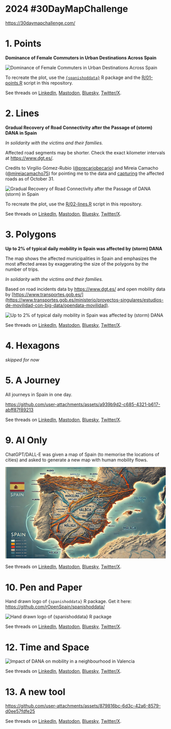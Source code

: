 

# 2024 \#30DayMapChallenge

<https://30daymapchallenge.com/>

# 1. Points

**Dominance of Female Commuters in Urban Destinations Across Spain**

![Dominance of Female Commuters in Urban Destinations Across
Spain](maps/01-points.svg)

To recreate the plot, use the
[`{spanishoddata}`](https://ropenspain.github.io/spanishoddata/) R
package and the [R/01-points.R](R/01-points.R) script in this
repository.

See threads on
[LinkedIn](https://www.linkedin.com/posts/egorkotov_30daymapchallenge-points-rstats-activity-7258040088348053504-gEX9),
[Mastodon](https://datasci.social/@EgorKotov/113406894220654694),
[Bluesky](https://bsky.app/profile/egorkotov.bsky.social/post/3l7tvg2nzlq2w),
[Twitter/X](https://x.com/EgorKotov/status/1852274386298167504).

# 2. Lines

**Gradual Recovery of Road Connectivity after the Passage of (storm)
DANA in Spain**

*In solidarity with the victims and their families.*

Affected road segments may be shorter. Check the exact kilometer
intervals at https://www.dgt.es/.

Credits to Virgilio Gómez-Rubio
([@precariobecario](https://x.com/precariobecario)) and Mireia Camacho
([@mireiacamacho75](https://x.com/mireiacamacho75)) for pointing me to
the data and
[capturing](https://github.com/DataMirai/ShinyCarreterasInundaciones/blob/main/carreteras_cortadas.csv)
the affected roads as of October 31.

![Gradual Recovery of Road Connectivity after the Passage of DANA
(storm) in Spain](maps/02-lines.png)

To recreate the plot, use the [R/02-lines.R](R/02-lines.R) script in
this repository.

See threads on
[LinkedIn](https://www.linkedin.com/posts/egorkotov_30daymapchallenge-lines-roads-activity-7258387373883801600-xX3d),
[Mastodon](https://datasci.social/@EgorKotov/113412609537680635),
[Bluesky](https://bsky.app/profile/egorkotov.bsky.social/post/3l7xdzgeher2d),
[Twitter/X](https://x.com/EgorKotov/status/1852639535668359633).

# 3. Polygons

**Up to 2% of typical daily mobility in Spain was affected by (storm)
DANA**

The map shows the affected municipalities in Spain and emphasizes the
most affected areas by exaggerating the size of the polygons by the
number of trips.

*In solidarity with the victims and their families.*

Based on road incidents data by <https://www.dgt.es/> and open mobility
data by
[https://www.transportes.gob.es/](https://www.transportes.gob.es/ministerio/proyectos-singulares/estudios-de-movilidad-con-big-data/opendata-movilidad).

![Up to 2% of typical daily mobility in Spain was affected by (storm)
DANA](maps/03-polygons.svg)

See threads on
[LinkedIn](https://www.linkedin.com/posts/egorkotov_30daymapchallenge-polygons-spain-activity-7258857807637004288-H9ww),
[Mastodon](https://datasci.social/@EgorKotov/113419659708438464),
[Bluesky](https://bsky.app/profile/egorkotov.bsky.social/post/3la2ie6nyoa2r),
[Twitter/X](https://x.com/EgorKotov/status/1853091018725302381).

# 4. Hexagons

*skipped for now*

# 5. A Journey

All journeys in Spain in one day.

https://github.com/user-attachments/assets/a939b9d2-c685-4321-b617-abff87f89213

See threads on
[LinkedIn](https://www.linkedin.com/posts/egorkotov_30daymapchallenge-journey-activity-7259507774324195328-Dnxx),
[Mastodon](https://datasci.social/@EgorKotov/113432261713732931),
[Bluesky](https://bsky.app/profile/egorkotov.bsky.social/post/3laa3h4fr5e2z),
[Twitter/X](https://x.com/EgorKotov/status/1853726331038540163).

# 9. AI Only

ChatGPT/DALL-E was given a map of Spain (to memorise the locations of
cities) and asked to generate a new map with human mobility flows.

![AI Only](maps/09-ai-only.jpg)

See threads on
[LinkedIn](https://www.linkedin.com/posts/egorkotov_30daymapchallenge-aiabronly-humanmobility-activity-7261050165346668545-1dZm),
[Mastodon](https://datasci.social/@EgorKotov/113453863690205418),
[Bluesky](https://bsky.app/profile/egorkotov.bsky.social/post/3lajocu6eu223),
[Twitter/X](https://x.com/EgorKotov/status/1855280788847181909).

# 10. Pen and Paper

Hand drawn logo of `{spanishoddata}` R package. Get it here:
https://github.com/rOpenSpain/spanishoddata/

![Hand drawn logo of `{spanishoddata}` R
package](maps/10-pen-and-paper.jpg)

See threads on
[LinkedIn](https://www.linkedin.com/posts/egorkotov_30daymapchallenge-penandpaper-rstats-activity-7261377898064883713-WOMS),
[Mastodon](https://datasci.social/@EgorKotov/113459011680094552),
[Bluesky](https://bsky.app/profile/egorkotov.bsky.social/post/3lalxovcaxk2i),
[Twitter/X](https://x.com/EgorKotov/status/1855611133941436661).

# 12. Time and Space

![Impact of DANA on mobility in a neighbourhood in
Valencia](maps/12-time-and-space.png)

See threads on
[LinkedIn](https://www.linkedin.com/posts/egorkotov_30daymapchallenge-timeandspace-dana-activity-7262140965237215233-gvf4),
[Mastodon](https://datasci.social/@EgorKotov/113470963311439758),
[Bluesky](https://bsky.app/profile/egorkotov.bsky.social/post/3larbjwx4h22g),
[Twitter/X](https://x.com/EgorKotov/status/1856377020919197754).

# 13. A new tool

https://github.com/user-attachments/assets/879816bc-6d3c-42a6-8579-d0ee57fdfe25

See threads on
[LinkedIn](https://www.linkedin.com/posts/egorkotov_30daymapchallenge-anewtool-rstats-activity-7262600544597299200-qoyS),
[Mastodon](https://datasci.social/@EgorKotov/113478160396865901),
[Bluesky](https://bsky.app/profile/egorkotov.bsky.social/post/3laui3uvxns24),
[Twitter/X](https://x.com/EgorKotov/status/1856837595797340645).
